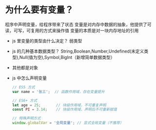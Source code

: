 # 为什么要有变量？

程序中声明变量，给程序带来了状态
变量是对内存中数据的抽象，他提供了可读，可写，可复用的方式来操作值
变量的本质是对一块内存地址的引用

- js 里变量的类型由什么决定？
     弱类型

- js 的几种基本数据类型？
     String,Boolean,Number,Undefined(未定义类型),Null(值为空),Symbol,BigInt（新增简单数据类型）
- 其他都是对象

- js 中怎么声明变量
  ```javascript
  // ES5 方式
  var name = '张三';  // 函数作用域，存在变量提升
  
  // ES6+ 方式
  let age = 25;       // 块级作用域，不可重复声明
  const PI = 3.14;    // 块级作用域，声明后不可重新赋值
  
  // 特殊声明方式
  window.globalVar = '全局变量'; // 显式全局变量（不推荐）